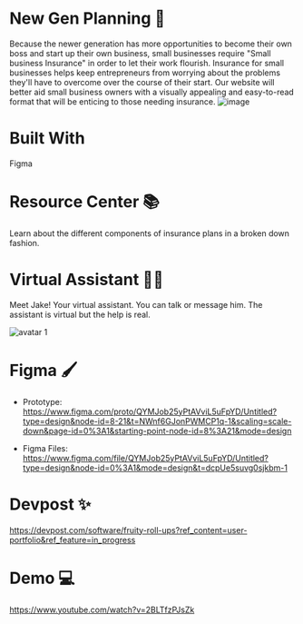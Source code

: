 # New Gen Planning 🌱
Because the newer generation has more opportunities to become their own boss and start up their own business, small businesses require "Small business Insurance" in order to let their work flourish. Insurance for small businesses helps keep entrepreneurs from worrying about the problems they'll have to overcome over the course of their start. Our website will better aid small business owners with a visually appealing and easy-to-read format that will be enticing to those needing insurance.
![image](https://github.com/vvyn/new-gen-planning/assets/62407356/0ae0d1ef-6b76-40b6-b2f2-eea13adf569c)

# Built With
Figma


# Resource Center 📚
Learn about the different components of insurance plans in a broken down fashion.


# Virtual Assistant 🚶‍♂️
Meet Jake! Your virtual assistant. You can talk or message him. The assistant is virtual but the help is real.
                                                             
![avatar 1](https://github.com/vvyn/new-gen-planning/assets/62407356/653c0725-cd8f-48b0-a3fd-f524104694c3)

# Figma 🖌
- Prototype: https://www.figma.com/proto/QYMJob25yPtAVviL5uFpYD/Untitled?type=design&node-id=8-21&t=NWnf6GJonPWMCP1q-1&scaling=scale-down&page-id=0%3A1&starting-point-node-id=8%3A21&mode=design

- Figma Files: https://www.figma.com/file/QYMJob25yPtAVviL5uFpYD/Untitled?type=design&node-id=0%3A1&mode=design&t=dcpUe5suvg0sjkbm-1

# Devpost ✨
https://devpost.com/software/fruity-roll-ups?ref_content=user-portfolio&ref_feature=in_progress

# Demo 💻
https://www.youtube.com/watch?v=2BLTfzPJsZk
